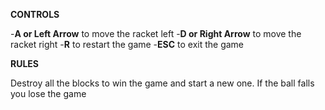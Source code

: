 **CONTROLS**

-**A or Left Arrow** to move the racket left
-**D or Right Arrow** to move the racket right
-**R** to restart the game
-**ESC** to exit the game

**RULES**

Destroy all the blocks to win the game and start a new one. If the ball falls you lose the game
